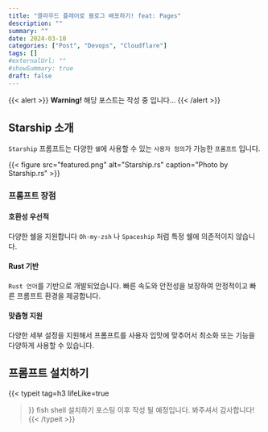 ```yaml
---
title: "클라우드 플레어로 블로그 배포하기! feat: Pages"
description: ""
summary: ""
date: 2024-03-10
categories: ["Post", "Devops", "Cloudflare"]
tags: []
#externalUrl: ""
#showSummary: true
draft: false
---  
```


{{< alert >}}
**Warning!** 해당 포스트는 작성 중 입니다...
{{< /alert >}}

## Starship 소개
`Starship` 프롬프트는 다양한 `쉘`에 사용할 수 있는 `사용자 정의`가 가능한 `프롬프트` 입니다.  

{{< figure
    src="featured.png"
    alt="Starship.rs"
    caption="Photo by Starship.rs"
    >}}

### 프롬프트 장점  

#### 호환성 우선적
다양한 쉘을 지원합니다 `Oh-my-zsh` 나 `Spaceship` 처럼 특정 쉘에 의존적이지 않습니다.  

#### Rust 기반
`Rust 언어`를 기반으로 개발되었습니다. 빠른 속도와 안전성을 보장하여 안정적이고 빠른 프롬프트 환경을 제공합니다.  

#### 맞춤형 지원
다양한 세부 설정을 지원해서 프롬프트를 사용자 입맛에 맞추어서 최소화 또는 기능을 다양하게 사용할 수 있습니다.

## 프롬프트 설치하기
{{< typeit 
  tag=h3
  lifeLike=true
>}}
fish shell 설치하기 포스팅 이후 작성 될 예정입니다.
봐주셔서 감사합니다!
{{< /typeit >}}